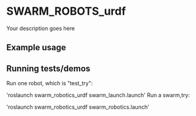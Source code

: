 # SWARM_ROBOTS_urdf

Your description goes here

## Example usage

## Running tests/demos

Run one robot, which is "test_try":

'roslaunch swarm_robotics_urdf swarm_launch.launch'
Run a swarm,try:

'roslaunch swarm_robotics_urdf swarm_robotics.launch'

    
